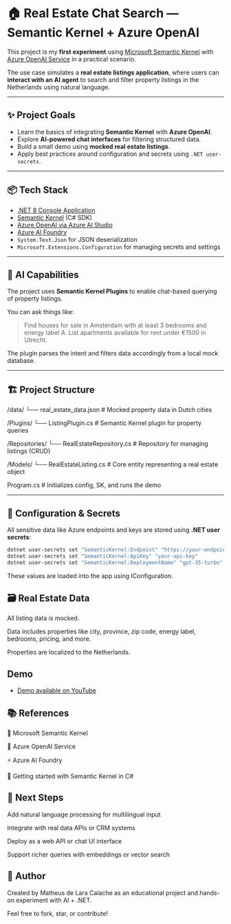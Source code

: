 # 🏠 Real Estate Chat Search — Semantic Kernel + Azure OpenAI

This project is my **first experiment** using [Microsoft Semantic Kernel](https://github.com/microsoft/semantic-kernel) with [Azure OpenAI Service](https://learn.microsoft.com/en-us/azure/ai-services/openai/) in a practical scenario.

The use case simulates a **real estate listings application**, where users can **interact with an AI agent** to search and filter property listings in the Netherlands using natural language.

---

## ✨ Project Goals

- Learn the basics of integrating **Semantic Kernel** with **Azure OpenAI**.
- Explore **AI-powered chat interfaces** for filtering structured data.
- Build a small demo using **mocked real estate listings**.
- Apply best practices around configuration and secrets using `.NET user-secrets`.

---

## 📦 Tech Stack

- [.NET 8 Console Application](https://learn.microsoft.com/en-us/dotnet/core/)
- [Semantic Kernel](https://github.com/microsoft/semantic-kernel) (C# SDK)
- [Azure OpenAI via Azure AI Studio](https://learn.microsoft.com/en-us/azure/ai-services/openai/overview)
- [Azure AI Foundry](https://aka.ms/azureaifoundry)
- `System.Text.Json` for JSON deserialization
- `Microsoft.Extensions.Configuration` for managing secrets and settings

---

## 🧠 AI Capabilities

The project uses **Semantic Kernel Plugins** to enable chat-based querying of property listings.

You can ask things like:

> Find houses for sale in Amsterdam with at least 3 bedrooms and energy label A. List apartments available for rent under €1500 in Utrecht.

The plugin parses the intent and filters data accordingly from a local mock database.

---

## 🏗️ Project Structure

/data/
└── real_estate_data.json # Mocked property data in Dutch cities

/Plugins/
└── ListingPlugin.cs # Semantic Kernel plugin for property queries

/Repositories/
└── RealEstateRepository.cs # Repository for managing listings (CRUD)

/Models/
└── RealEstateListing.cs # Core entity representing a real estate object

Program.cs # Initializes config, SK, and runs the demo

---

## 🔐 Configuration & Secrets

All sensitive data like Azure endpoints and keys are stored using **.NET user secrets**:

```bash
dotnet user-secrets set "SemanticKernel:Endpoint" "https://your-endpoint"
dotnet user-secrets set "SemanticKernel:ApiKey" "your-api-key"
dotnet user-secrets set "SemanticKernel:DeploymentName" "gpt-35-turbo"
```

These values are loaded into the app using IConfiguration.

## 🗃️ Real Estate Data

All listing data is mocked.

Data includes properties like city, province, zip code, energy label, bedrooms, pricing, and more.

Properties are localized to the Netherlands.

## Demo


- [Demo available on YouTube](https://youtu.be/tupiUTkqohs?si=1P4YtlSqBNgY2_R6)



## 📚 References

📘 Microsoft Semantic Kernel

🧠 Azure OpenAI Service

⚡ Azure AI Foundry

💬 Getting started with Semantic Kernel in C#

## 🚀 Next Steps

Add natural language processing for multilingual input

Integrate with real data APIs or CRM systems

Deploy as a web API or chat UI interface

Support richer queries with embeddings or vector search

## 👋 Author

Created by Matheus de Lara Calache as an educational project and hands-on experiment with AI + .NET.

Feel free to fork, star, or contribute!
